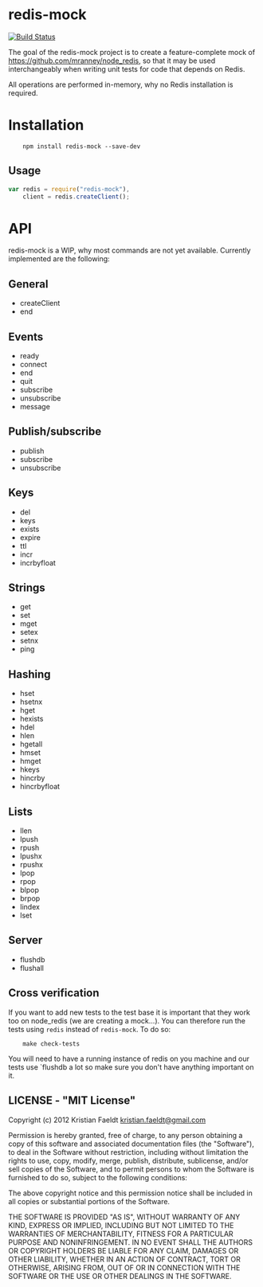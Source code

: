 redis-mock
============

[![Build Status](https://travis-ci.org/yeahoffline/redis-mock.svg?branch=master)](https://travis-ci.org/yeahoffline/redis-mock)


The goal of the redis-mock project is to create a feature-complete mock of https://github.com/mranney/node_redis, so that it may be used interchangeably when writing unit tests for code that depends on Redis.

All operations are performed in-memory, why no Redis installation is required.

# Installation

~~~
	npm install redis-mock --save-dev
~~~



## Usage

```js
var redis = require("redis-mock"),
    client = redis.createClient();
```

# API

redis-mock is a WIP, why most commands are not yet available. Currently implemented are the following:

## General
* createClient
* end

## Events
* ready
* connect
* end
* quit
* subscribe
* unsubscribe
* message

## Publish/subscribe
* publish
* subscribe
* unsubscribe

## Keys
* del
* keys
* exists
* expire
* ttl
* incr
* incrbyfloat

## Strings
* get
* set
* mget
* setex
* setnx
* ping

## Hashing
* hset
* hsetnx
* hget
* hexists
* hdel
* hlen
* hgetall
* hmset
* hmget
* hkeys
* hincrby
* hincrbyfloat

## Lists
* llen
* lpush
* rpush
* lpushx
* rpushx
* lpop
* rpop
* blpop
* brpop
* lindex
* lset

## Server
* flushdb
* flushall

## Cross verification

If you want to add new tests to the test base it is important that they work too on node_redis (we are creating a mock...).
You can therefore run the tests using `redis` instead of `redis-mock`. To do so:

```
	make check-tests
```


You will need to have a running instance of redis on you machine and our tests use `flushdb a lot so make sure you don't have anything important on it.





## LICENSE - "MIT License"

Copyright (c) 2012 Kristian Faeldt <kristian.faeldt@gmail.com>

Permission is hereby granted, free of charge, to any person
obtaining a copy of this software and associated documentation
files (the "Software"), to deal in the Software without
restriction, including without limitation the rights to use,
copy, modify, merge, publish, distribute, sublicense, and/or sell
copies of the Software, and to permit persons to whom the
Software is furnished to do so, subject to the following
conditions:

The above copyright notice and this permission notice shall be
included in all copies or substantial portions of the Software.

THE SOFTWARE IS PROVIDED "AS IS", WITHOUT WARRANTY OF ANY KIND,
EXPRESS OR IMPLIED, INCLUDING BUT NOT LIMITED TO THE WARRANTIES
OF MERCHANTABILITY, FITNESS FOR A PARTICULAR PURPOSE AND
NONINFRINGEMENT. IN NO EVENT SHALL THE AUTHORS OR COPYRIGHT
HOLDERS BE LIABLE FOR ANY CLAIM, DAMAGES OR OTHER LIABILITY,
WHETHER IN AN ACTION OF CONTRACT, TORT OR OTHERWISE, ARISING
FROM, OUT OF OR IN CONNECTION WITH THE SOFTWARE OR THE USE OR
OTHER DEALINGS IN THE SOFTWARE.
